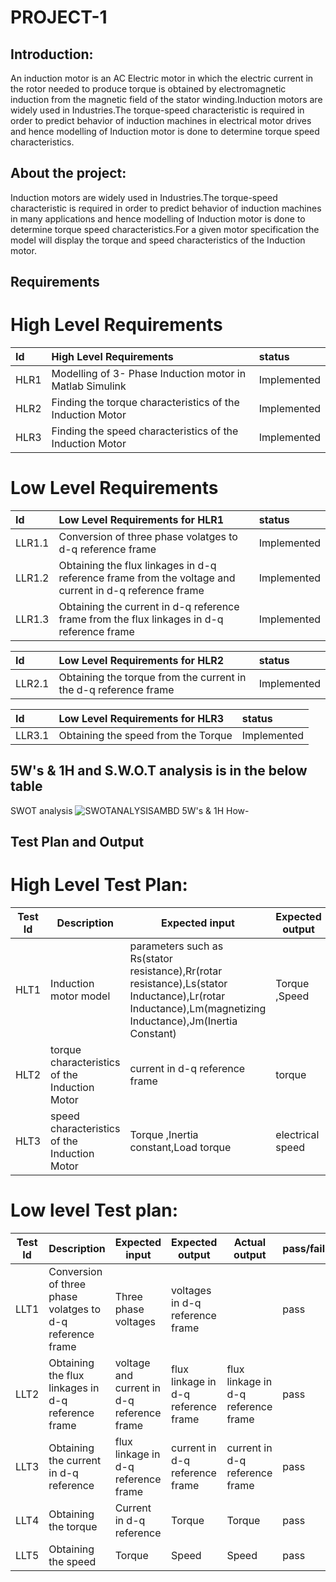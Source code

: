 # PROJECT-1
## Introduction:
An induction motor is an AC Electric motor in which the electric current in the rotor needed
to produce torque is obtained by electromagnetic induction from the magnetic field of the stator
winding.Induction motors are widely used in Industries.The torque-speed characteristic is required in order to predict behavior of induction machines in electrical motor drives and hence modelling of Induction motor is done to determine torque speed characteristics.

## About the project:
Induction motors are widely used in Industries.The torque-speed characteristic is required in order to predict behavior of induction machines in many applications and hence modelling of Induction motor is done to determine torque speed characteristics.For a given motor specification the model will display the torque and speed characteristics of the Induction motor.

## Requirements
# High Level Requirements
| Id          |  High Level Requirements  |    status  |
| :--        | :--          |   :--     |
| HLR1        | Modelling of 3- Phase Induction motor in Matlab Simulink   | Implemented |
| HLR2        |Finding the torque characteristics of the Induction Motor | Implemented |
| HLR3        |Finding the speed characteristics of the Induction Motor |  Implemented|


# Low Level Requirements
| Id          | Low Level Requirements for HLR1   |    status  |
| :--        | :--          |   :--     |
| LLR1.1     | Conversion of three phase volatges to d-q reference frame  | Implemented |
| LLR1.2      |Obtaining the flux linkages in d-q reference frame from the voltage and current in d-q reference frame | Implemented |
| LLR1.3      |Obtaining the current in d-q reference frame from the flux linkages in d-q reference frame | Implemented |



| Id          | Low Level Requirements for HLR2   |    status  |
| :--        | :--          |   :--     |
| LLR2.1        | Obtaining the torque from the current in the d-q reference frame  | Implemented |


| Id          | Low Level Requirements for HLR3   |    status  |
| :--        | :--          |   :--     |
| LLR3.1        |Obtaining the speed from the Torque   | Implemented |

## 5W's & 1H and S.W.O.T analysis is in the below table 
SWOT analysis
![SWOTANALYSISAMBD](https://user-images.githubusercontent.com/99065925/160078696-48e2d8bd-ec0c-42ad-a67b-06fdc2ffad97.PNG)
5W's & 1H
How-






## Test Plan and Output
# High Level Test Plan:
|Test Id|Description|Expected input|Expected output|Actual output|pass/fail|
|-------|-----------|--------------|---------------|-------------|---------|
|HLT1 | Induction motor model| parameters such as Rs(stator resistance),Rr(rotar resistance),Ls(stator Inductance),Lr(rotar Inductance),Lm(magnetizing Inductance),Jm(Inertia Constant)| Torque ,Speed|Torque,Speed |pass|
|HLT2 | torque characteristics of the Induction Motor|current in d-q reference frame | torque | torque|pass|
|HLT3 | speed characteristics of the Induction Motor |Torque ,Inertia constant,Load torque |electrical speed |electrical speed|pass|



# Low level Test plan:
|Test Id|Description|Expected input|Expected output|Actual output|pass/fail|
|-------|-----------|--------------|---------------|-------------|---------|
|LLT1 | Conversion of three phase volatges to d-q reference frame   | Three phase voltages |voltages in d-q reference frame | |pass|
|LLT2 |Obtaining the flux linkages in d-q reference frame |voltage and current in d-q reference frame |flux linkage in d-q reference frame |flux linkage in d-q reference frame  |pass|
|LLT3 |Obtaining the current in d-q reference  |flux linkage in d-q reference frame| current in d-q reference frame|current in d-q reference frame|pass|
|LLT4 |Obtaining the torque  |Current in d-q reference| Torque |Torque|pass|
|LLT5 |Obtaining the speed  |Torque|Speed|Speed|pass|








